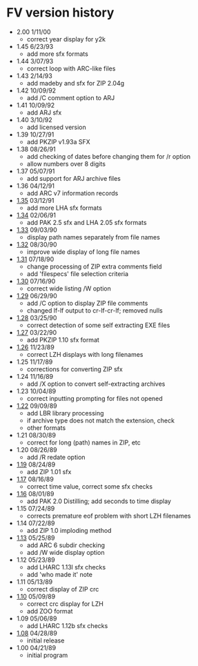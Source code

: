 # FV version history

- 2.00 1/11/00
  - correct year display for y2k
- 1.45 6/23/93
  - add more sfx formats
- 1.44 3/07/93
  - correct loop with ARC-like files
- 1.43 2/14/93
  - add madeby and sfx for ZIP 2.04g
- 1.42 10/09/92
  - add /C comment option to ARJ
- 1.41 10/09/92
  - add ARJ sfx
- 1.40 3/10/92
  - add licensed version
- 1.39 10/27/91
  - add PKZIP v1.93a SFX
- 1.38 08/26/91
  - add checking of dates before changing them for /r option
  - allow numbers over 8 digits
- 1.37 05/07/91
  - add support for ARJ archive files
- 1.36 04/12/91
  - add ARC v7 information records
- [1.35](1.35) 03/12/91
  - add more LHA sfx formats
- [1.34](1.34) 02/06/91
  - add PAK 2.5 sfx and LHA 2.05 sfx formats
- [1.33](1.33) 09/03/90
  - display path names separately from file names
- [1.32](1.32) 08/30/90
  - improve wide display of long file names
- [1.31](1.31) 07/18/90
  - change processing of ZIP extra comments field
  - add 'filespecs' file selection criteria
- [1.30](1.30) 07/16/90
  - correct wide listing /W option
- [1.29](1.29) 06/29/90
  - add /C option to display ZIP file comments
  - changed lf-lf output to cr-lf-cr-lf; removed nulls
- [1.28](1.28) 03/25/90
  - correct detection of some self extracting EXE files
- [1.27](1.27) 03/22/90
  - add PKZIP 1.10 sfx format
- [1.26](1.26) 11/23/89
  - correct LZH displays with long filenames
- 1.25 11/17/89
  - corrections for converting ZIP sfx
- 1.24 11/16/89
  - add /X option to convert self-extracting archives
- 1.23 10/04/89
  - correct inputting prompting for files not opened
- [1.22](1.22) 09/09/89
  - add LBR library processing
  - if archive type does not match the extension, check
  - other formats
- 1.21 08/30/89
  - correct for long (path) names in ZIP, etc
- 1.20 08/26/89
  - add /R redate option
- [1.19](1.19) 08/24/89
  - add ZIP 1.01 sfx
- [1.17](1.17) 08/16/89
  - correct time value, correct some sfx checks
- [1.16](1.16) 08/01/89
  - add PAK 2.0 Distilling; add seconds to time display
- 1.15 07/24/89
  - corrects premature eof problem with short LZH filenames
- 1.14 07/22/89
  - add ZIP 1.0 imploding method
- [1.13](1.13) 05/25/89
  - add ARC 6 subdir checking
  - add /W wide display option
- 1.12 05/23/89
  - add LHARC 1.13l sfx checks
  - add 'who made it' note
- 1.11 05/13/89
  - correct display of ZIP crc
- [1.10](1.10) 05/09/89
  - correct crc display for LZH
  - add ZOO format
- 1.09 05/06/89
  - add LHARC 1.12b sfx checks
- [1.08](1.08) 04/28/89
  - initial release
- 1.00 04/21/89
  - initial program
